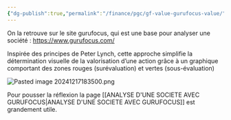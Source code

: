 ```yaml
---
{"dg-publish":true,"permalink":"/finance/pgc/gf-value-gurufocus-value/"}
---
```


On la retrouve sur le site gurufocus, qui est une base pour analyser une société : 
https://www.gurufocus.com/


Inspirée des principes de Peter Lynch, cette approche simplifie la détermination visuelle de la valorisation d’une action grâce à un graphique comportant des zones rouges (surévaluation) et vertes (sous-évaluation)


![Pasted image 20241217183500.png](/img/user/Data/Pasted%20image%2020241217183500.png)


Pour pousser la réflexion la page [[ANALYSE D'UNE SOCIETE AVEC GURUFOCUS\|ANALYSE D'UNE SOCIETE AVEC GURUFOCUS]] est grandement utile.




